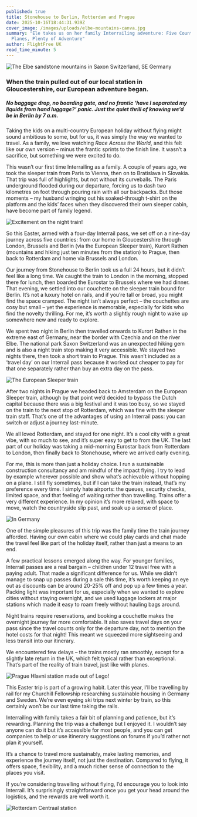 ```yaml
---
published: true
title: Stonehouse to Berlin, Rotterdam and Prague
date: 2025-10-16T18:44:31.939Z
cover_image: /images/uploads/elbe-mountains-canva.jpg
summary: "Ele takes us on her family Interrailing adventure: Five Countries, No
  Planes, Plenty of Adventure"
author: FlightFree UK
read_time_minute: 5
---
```

![](/images/uploads/elbe-mountains-body-canva.jpg "The Elbe sandstone mountains in Saxon Switzerland, SE Germany")

### When the train pulled out of our local station in Gloucestershire, our European adventure began.

##### No baggage drop, no boarding gate, and no frantic ‘have I separated my liquids from hand luggage?’ panic. Just the quiet thrill of knowing we’d be in Berlin by 7 a.m.

Taking the kids on a multi-country European holiday without flying might sound ambitious to some, but for us, it was simply the way we wanted to travel. As a family, we love watching *Race Across the World*, and this felt like our own version – minus the frantic sprints to the finish line. It wasn’t a sacrifice, but something we were excited to do.

This wasn’t our first time Interrailing as a family. A couple of years ago, we took the sleeper train from Paris to Vienna, then on to Bratislava in Slovakia. That trip was full of highlights, but not without its curveballs. The Paris underground flooded during our departure, forcing us to dash two kilometres on foot through pouring rain with all our backpacks. But those moments – my husband wringing out his soaked-through t-shirt on the platform and the kids’ faces when they discovered their own sleeper cabin, have become part of family legend.

![](/images/uploads/boy-on-train-egeorge.jpg "Excitement on the night train!")

So this Easter, armed with a four-day Interrail pass, we set off on a nine-day journey across five countries: from our home in Gloucestershire through London, Brussels and Berlin (via the European Sleeper train), Kurort Rathen (mountains and hiking just ten minutes from the station) to Prague, then back to Rotterdam and home via Brussels and London.

Our journey from Stonehouse to Berlin took us a full 24 hours, but it didn’t feel like a long time. We caught the train to London in the morning, stopped there for lunch, then boarded the Eurostar to Brussels where we had dinner. That evening, we settled into our couchette on the sleeper train bound for Berlin. It’s not a luxury hotel on rails, and if you’re tall or broad, you might find the space cramped. The night isn’t always perfect – the couchettes are cosy but small – yet the experience is memorable, especially for kids who find the novelty thrilling. For me, it’s worth a slightly rough night to wake up somewhere new and ready to explore.

We spent two night in Berlin then travelled onwards to Kurort Rathen in the extreme east of Germany, near the border with Czechia and on the river Elbe. The national park Saxon Switzerland was an unexpected hiking gem and is also a night train stop making it very accessible. We stayed two nights there, then took a short train to Prague. This wasn’t included as a ‘travel day’ on our Interrail pass because it worked out cheaper to pay for that one separately rather than buy an extra day on the pass. 

![](/images/uploads/european-sleeper-egeorge.jpg "The European Sleeper train")

After two nights in Prague we headed back to Amsterdam on the European Sleeper train, although by that point we’d decided to bypass the Dutch capital because there was a big festival and it was too busy, so we stayed on the train to the next stop of Rotterdam, which was fine with the sleeper train staff. That’s one of the advantages of using an Interrail pass: you can switch or adjust a journey last-minute. 

We all loved Rotterdam, and stayed for one night. It’s a cool city with a great vibe, with so much to see, and it’s super easy to get to from the UK. The last part of our holiday was taking a mid-morning Eurostar back from Rotterdam to London, then finally back to Stonehouse, where we arrived early evening.

For me, this is more than just a holiday choice. I run a sustainable construction consultancy and am mindful of the impact flying. I try to lead by example wherever possible and show what’s achievable without hopping on a plane. I still fly sometimes, but if I can take the train instead, that’s my preference every time. I simply hate airports: the queues, security checks, limited space, and that feeling of waiting rather than travelling. Trains offer a very different experience. In my opinion it’s more relaxed, with space to move, watch the countryside slip past, and soak up a sense of place.

![](/images/uploads/sbahn-egeorge.jpg "In Germany")

One of the simple pleasures of this trip was the family time the train journey afforded. Having our own cabin where we could play cards and chat made the travel feel like part of the holiday itself, rather than just a means to an end.

A few practical lessons emerged along the way. For younger families, Interrail passes are a real bargain – children under 12 travel free with a paying adult. That made a significant difference for us. While we didn’t manage to snap up passes during a sale this time, it’s worth keeping an eye out as discounts can be around 20-25% off and pop up a few times a year. Packing light was important for us, especially when we wanted to explore cities without staying overnight, and we used luggage lockers at major stations which made it easy to roam freely without hauling bags around.

Night trains require reservations, and booking a couchette makes the overnight journey far more comfortable. It also saves travel days on your pass since the travel counts only for the departure day, not to mention the hotel costs for that night! This meant we squeezed more sightseeing and less transit into our itinerary.

We encountered few delays – the trains mostly ran smoothly, except for a slightly late return in the UK, which felt typical rather than exceptional. That’s part of the reality of train travel, just like with planes.

![](/images/uploads/prague-hlavni-egeorge.jpg "Prague Hlavni station made out of Lego!")

This Easter trip is part of a growing habit. Later this year, I’ll be travelling by rail for my Churchill Fellowship researching sustainable housing in Germany and Sweden. We’re even eyeing ski trips next winter by train, so this certainly won’t be our last time taking the rails.

Interrailing with family takes a fair bit of planning and patience, but it’s rewarding. Planning the trip was a challenge but I enjoyed it. I wouldn’t say anyone can do it but it’s accessible for most people, and you can get companies to help or use itinerary suggestions on forums if you’d rather not plan it yourself.

It’s a chance to travel more sustainably, make lasting memories, and experience the journey itself, not just the destination. Compared to flying, it offers space, flexibility, and a much richer sense of connection to the places you visit.

If you’re considering travelling without flying, I’d encourage you to look into Interrail. It’s surprisingly straightforward once you get your head around the logistics, and the rewards are well worth it.

![](/images/uploads/rotterdam-centraal-egeorge.jpg "Rotterdam Centraal station")